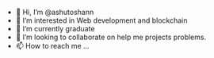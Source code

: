 - 👋 Hi, I’m @ashutoshann
- 👀 I’m interested in Web development and blockchain
- 🌱 I’m currently graduate
- 💞️ I’m looking to collaborate on help me projects problems.
- 📫 How to reach me ...

<!---
ashutoshann/ashutoshann is a ✨ special ✨ repository because its `README.md` (this file) appears on your GitHub profile.
You can click the Preview link to take a look at your changes.
--->
